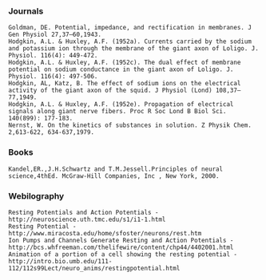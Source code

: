 ### Journals

 

    Goldman, DE. Potential, impedance, and rectification in membranes. J Gen Physiol 27,37–60,1943.
    Hodgkin, A.L. & Huxley, A.F. (1952a). Currents carried by the sodium and potassium ion through the membrane of the giant axon of Loligo. J. Physiol. 116(4): 449-472.
    Hodgkin, A.L. & Huxley, A.F. (1952c). The dual effect of membrane potential on sodium conductance in the giant axon of Loligo. J. Physiol. 116(4): 497-506. 
    Hodgkin, AL, Katz, B. The effect of sodium ions on the electrical activity of the giant axon of the squid. J Physiol (Lond) 108,37–77,1949.
    Hodgkin, A.L. & Huxley, A.F. (1952e). Propagation of electrical signals along giant nerve fibers. Proc R Soc Lond B Biol Sci. 140(899): 177-183.  
    Nernst, W. On the kinetics of substances in solution. Z Physik Chem. 2,613-622, 634-637,1979.

 
### Books

 

    Kandel,ER.,J.H.Schwartz and T.M.Jessell.Principles of neural science,4thEd. McGraw-Hill Companies, Inc , New York, 2000.

 

 
### Webilography

 

    Resting Potentials and Action Potentials - http://neuroscience.uth.tmc.edu/s1/i1-1.html
    Resting Potential - http://www.miracosta.edu/home/sfoster/neurons/rest.htm
    Ion Pumps and Channels Generate Resting and Action Potentials - http://bcs.whfreeman.com/thelifewire/content/chp44/4402001.html
    Animation of a portion of a cell showing the resting potential - http://intro.bio.umb.edu/111-112/112s99Lect/neuro_anims/restingpotential.html

 
